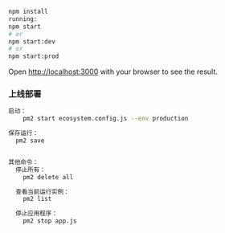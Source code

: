 ```bash
npm install
running:
npm start
# or
npm start:dev
# or
npm start:prod
```

Open [http://localhost:3000](http://localhost:3000) with your browser to see the result.

### 上线部署

```bash
启动：
	pm2 start ecosystem.config.js --env production

保存运行：
  pm2 save


其他命令：
  停止所有：
    pm2 delete all

  查看当前运行实例：
    pm2 list

  停止应用程序：
    pm2 stop app.js
```

